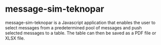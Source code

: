 # message-sim-teknopar
message-sim-teknopar is a Javascript application that enables the user to select messages from a predetermined pool of messages and push selected messages to a table.
The table can then be saved as a PDF file or XLSX file.
